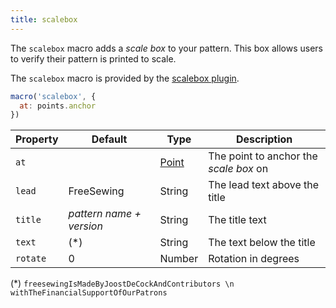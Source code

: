 ```yaml
---
title: scalebox
---
```


The `scalebox` macro adds a *scale box* to your pattern. This box allows
users to verify their pattern is printed to scale.

The `scalebox` macro is provided by the [scalebox plugin](/reference/plugins/scalebox).

<Example part="plugin_scalebox" caption="Example of the scalebox added by this macro" />

```js
macro('scalebox', {
  at: points.anchor
})
```

| Property    | Default | Type                | Description | 
|-------------|---------|---------------------|-------------|
| `at`        |         | [Point](/reference/api/point) | The point to anchor the *scale box* on |
| `lead`      | FreeSewing | String           | The lead text above the title |
| `title`     | *pattern name + version* | String | The title text |
| `text`      | (\*)    | String              | The text below the title |
| `rotate`    | 0       | Number              | Rotation in degrees |

(\*) `freesewingIsMadeByJoostDeCockAndContributors \n withTheFinancialSupportOfOurPatrons`


